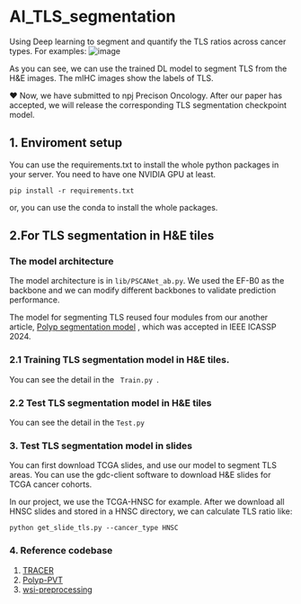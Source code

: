 # AI_TLS_segmentation
Using Deep learning to segment and quantify the TLS ratios across cancer types. For examples:
![image](https://github.com/zonechen1994/AI_TLS_segmentation/assets/47493620/718c87da-6e25-44e0-9512-a9a69b4944eb)


As you can see, we can use the trained DL model to segment TLS from the H&E images. The mIHC images show the labels of TLS. 

❤️ Now, we have submitted to npj Precison Oncology. After our paper has accepted, we will release the corresponding TLS segmentation checkpoint model. 


## 1. Enviroment setup
You  can use the requirements.txt to install the whole python packages in your server. You need to have one NVIDIA GPU at least. 

<code>pip install -r requirements.txt </code>

or, you can use the conda to install the whole packages. 


## 2.For TLS segmentation in H&E tiles
### The model architecture
The model architecture is in <code>lib/PSCANet_ab.py</code>. We used the EF-B0 as the backbone and we can modify different backbones to validate prediction performance. 

The model for segmenting TLS reused four modules from our another article,  <a href="https://arxiv.org/abs/2309.08234" title="Polyp segmentation model">Polyp segmentation model</a> , which was accepted in IEEE ICASSP 2024. 


### 2.1 Training TLS segmentation model in H&E tiles.
You can see the detail in the <code> Train.py </code>. 

### 2.2 Test TLS segmentation model in H&E tiles 
You can see the detail in the <code>Test.py</code>

### 3. Test TLS segmentation model in slides
You can first download TCGA slides, and use our model to segment TLS areas. You can use the gdc-client software to download H&E slides for TCGA cancer cohorts. 

In our project, we use the TCGA-HNSC for example. After we download all HNSC slides and stored in a HNSC directory, we can calculate TLS ratio like: 

<code>python get_slide_tls.py --cancer_type HNSC</code>


### 4. Reference codebase
1. <a href="https://github.com/Karel911/TRACER/tree/main" title="TRACER">TRACER</a>
2. <a href="https://github.com/DengPingFan/Polyp-PVT" title="Polyp-PVT">Polyp-PVT</a>
3. <a href="https://github.com/deroneriksson/python-wsi-preprocessing" title="wsi-preprocessing">wsi-preprocessing</a>
